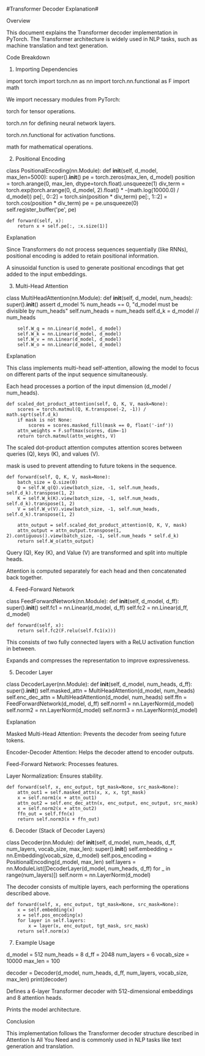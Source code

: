 #Transformer Decoder Explanation#

Overview

This document explains the Transformer decoder implementation in PyTorch. The Transformer architecture is widely used in NLP tasks, such as machine translation and text generation.

Code Breakdown

1. Importing Dependencies

import torch
import torch.nn as nn
import torch.nn.functional as F
import math

We import necessary modules from PyTorch:

torch for tensor operations.

torch.nn for defining neural network layers.

torch.nn.functional for activation functions.

math for mathematical operations.

2. Positional Encoding

class PositionalEncoding(nn.Module):
    def __init__(self, d_model, max_len=5000):
        super().__init__()
        pe = torch.zeros(max_len, d_model)
        position = torch.arange(0, max_len, dtype=torch.float).unsqueeze(1)
        div_term = torch.exp(torch.arange(0, d_model, 2).float() * -(math.log(10000.0) / d_model))
        pe[:, 0::2] = torch.sin(position * div_term)
        pe[:, 1::2] = torch.cos(position * div_term)
        pe = pe.unsqueeze(0)
        self.register_buffer('pe', pe)
    
    def forward(self, x):
        return x + self.pe[:, :x.size(1)]

Explanation

Since Transformers do not process sequences sequentially (like RNNs), positional encoding is added to retain positional information.

A sinusoidal function is used to generate positional encodings that get added to the input embeddings.

3. Multi-Head Attention

class MultiHeadAttention(nn.Module):
    def __init__(self, d_model, num_heads):
        super().__init__()
        assert d_model % num_heads == 0, "d_model must be divisible by num_heads"
        self.num_heads = num_heads
        self.d_k = d_model // num_heads
        
        self.W_q = nn.Linear(d_model, d_model)
        self.W_k = nn.Linear(d_model, d_model)
        self.W_v = nn.Linear(d_model, d_model)
        self.W_o = nn.Linear(d_model, d_model)

Explanation

This class implements multi-head self-attention, allowing the model to focus on different parts of the input sequence simultaneously.

Each head processes a portion of the input dimension (d_model / num_heads).

    def scaled_dot_product_attention(self, Q, K, V, mask=None):
        scores = torch.matmul(Q, K.transpose(-2, -1)) / math.sqrt(self.d_k)
        if mask is not None:
            scores = scores.masked_fill(mask == 0, float('-inf'))
        attn_weights = F.softmax(scores, dim=-1)
        return torch.matmul(attn_weights, V)

The scaled dot-product attention computes attention scores between queries (Q), keys (K), and values (V).

mask is used to prevent attending to future tokens in the sequence.

    def forward(self, Q, K, V, mask=None):
        batch_size = Q.size(0)
        Q = self.W_q(Q).view(batch_size, -1, self.num_heads, self.d_k).transpose(1, 2)
        K = self.W_k(K).view(batch_size, -1, self.num_heads, self.d_k).transpose(1, 2)
        V = self.W_v(V).view(batch_size, -1, self.num_heads, self.d_k).transpose(1, 2)
        
        attn_output = self.scaled_dot_product_attention(Q, K, V, mask)
        attn_output = attn_output.transpose(1, 2).contiguous().view(batch_size, -1, self.num_heads * self.d_k)
        return self.W_o(attn_output)

Query (Q), Key (K), and Value (V) are transformed and split into multiple heads.

Attention is computed separately for each head and then concatenated back together.

4. Feed-Forward Network

class FeedForwardNetwork(nn.Module):
    def __init__(self, d_model, d_ff):
        super().__init__()
        self.fc1 = nn.Linear(d_model, d_ff)
        self.fc2 = nn.Linear(d_ff, d_model)
    
    def forward(self, x):
        return self.fc2(F.relu(self.fc1(x)))

This consists of two fully connected layers with a ReLU activation function in between.

Expands and compresses the representation to improve expressiveness.

5. Decoder Layer

class DecoderLayer(nn.Module):
    def __init__(self, d_model, num_heads, d_ff):
        super().__init__()
        self.masked_attn = MultiHeadAttention(d_model, num_heads)
        self.enc_dec_attn = MultiHeadAttention(d_model, num_heads)
        self.ffn = FeedForwardNetwork(d_model, d_ff)
        self.norm1 = nn.LayerNorm(d_model)
        self.norm2 = nn.LayerNorm(d_model)
        self.norm3 = nn.LayerNorm(d_model)

Explanation

Masked Multi-Head Attention: Prevents the decoder from seeing future tokens.

Encoder-Decoder Attention: Helps the decoder attend to encoder outputs.

Feed-Forward Network: Processes features.

Layer Normalization: Ensures stability.

    def forward(self, x, enc_output, tgt_mask=None, src_mask=None):
        attn_out1 = self.masked_attn(x, x, x, tgt_mask)
        x = self.norm1(x + attn_out1)
        attn_out2 = self.enc_dec_attn(x, enc_output, enc_output, src_mask)
        x = self.norm2(x + attn_out2)
        ffn_out = self.ffn(x)
        return self.norm3(x + ffn_out)

6. Decoder (Stack of Decoder Layers)

class Decoder(nn.Module):
    def __init__(self, d_model, num_heads, d_ff, num_layers, vocab_size, max_len):
        super().__init__()
        self.embedding = nn.Embedding(vocab_size, d_model)
        self.pos_encoding = PositionalEncoding(d_model, max_len)
        self.layers = nn.ModuleList([DecoderLayer(d_model, num_heads, d_ff) for _ in range(num_layers)])
        self.norm = nn.LayerNorm(d_model)

The decoder consists of multiple layers, each performing the operations described above.

    def forward(self, x, enc_output, tgt_mask=None, src_mask=None):
        x = self.embedding(x)
        x = self.pos_encoding(x)
        for layer in self.layers:
            x = layer(x, enc_output, tgt_mask, src_mask)
        return self.norm(x)

7. Example Usage

d_model = 512
num_heads = 8
d_ff = 2048
num_layers = 6
vocab_size = 10000
max_len = 100

decoder = Decoder(d_model, num_heads, d_ff, num_layers, vocab_size, max_len)
print(decoder)

Defines a 6-layer Transformer decoder with 512-dimensional embeddings and 8 attention heads.

Prints the model architecture.

Conclusion

This implementation follows the Transformer decoder structure described in Attention Is All You Need and is commonly used in NLP tasks like text generation and translation.

